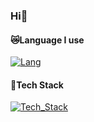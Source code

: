 ### Hi🥰
#### 😿Language I use
[![Lang](https://skillicons.dev/icons?i=python,c,cpp,cs,vue,html,dart,md&theme=dark)](https://skillicons.dev)
#### 🚧Tech Stack
[![Tech_Stack](https://skillicons.dev/icons?i=pytorch,qt,blender,vue,flutter,opencv,unity,mysql&theme=dark)](https://skillicons.dev)
